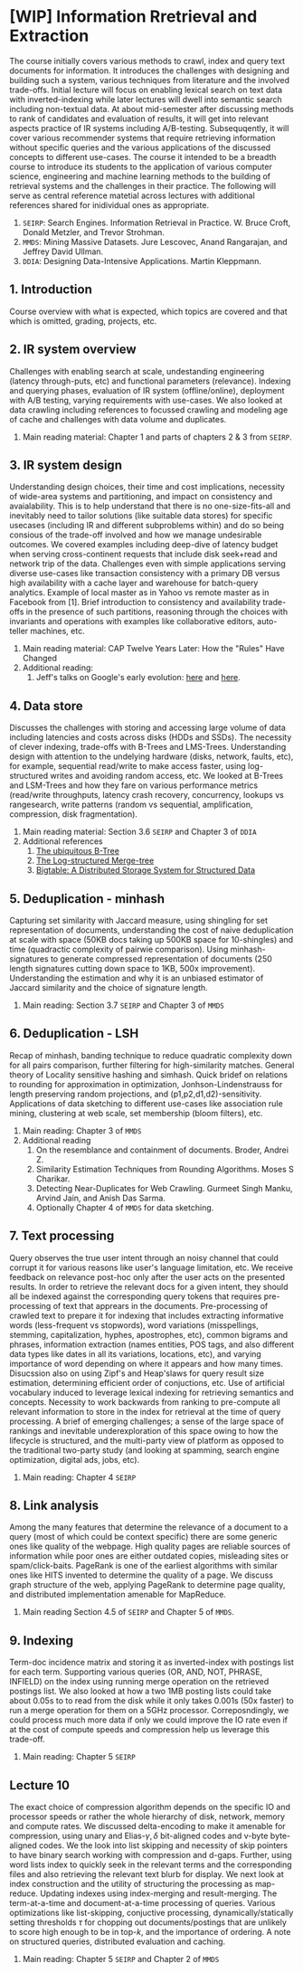 # [WIP] Information Rretrieval and Extraction

The course initially covers various methods to crawl, index and query text documents for information. 
It introduces the challenges with designing and building such a system, various techniques from literature and the involved trade-offs.
Initial lecture will focus on enabling lexical search on text data with inverted-indexing while later lectures will dwell into semantic search including non-textual data.
At about mid-semester after discussing methods to rank of candidates and evaluation of results, it will get into relevant aspects practice of IR systems including A/B-testing.
Subsequqently, it will cover various recommender systems that require retrieving information without specific queries and the various applications of the discussed concepts to different use-cases.
The course it intended to be a breadth course to introduce its students to the application of various computer science, engineering and machine learning methods to the building of retrieval systems and the challenges in their practice.
The following will serve as central reference matetial across lectures with additional references shared for inidividual ones as appropriate.
1. `SEIRP`: Search Engines. Information Retrieval in Practice. W. Bruce Croft, Donald Metzler, and Trevor Strohman.
2. `MMDS`: Mining Massive Datasets. Jure Lescovec, Anand Rangarajan, and Jeffrey David Ullman.
3. `DDIA`: Designing Data-Intensive Applications. Martin Kleppmann.


## 1. Introduction
Course overview with what is expected, which topics are covered and that which is omitted, grading, projects, etc.
## 2. IR system overview
Challenges with enabling search at scale, undestanding engineering (latency through-puts, etc) and functional parameters (relevance). 
Indexing and querying phases, evaluation of IR system (offline/online), deployment with A/B testing, varying requirements with use-cases. 
We also looked at data crawling including references to focussed crawling and modeling age of cache and challenges with data volume and duplicates.
1. Main reading material: Chapter 1 and parts of chapters 2 & 3 from `SEIRP`.
## 3. IR system design
Understanding design choices, their time and cost implications, necessity of wide-area systems and partitioning, and impact on consistency and avaialability. This is to help understand that there is no one-size-fits-all and inevitably need to tailor solutions (like suitable data stores) for specific usecases (including IR and different subproblems within) and do so being consious of the trade-off involved and how we manage undesirable outcomes. We covered examples including deep-dive of latency budget when serving cross-continent requests that include disk seek+read and network trip of the data. Challenges even with simple applications serving diverse use-cases like transaction consistency with a primary DB versus high availability with a cache layer and warehouse for batch-query analytics. Example of local master as in Yahoo vs remote master as in Facebook from [1]. Brief introduction to consistency and availability trade-offs in the presence of such partitions, reasoning through the choices with invariants and operations with examples like collaborative editors, auto-teller machines, etc.
1. Main reading material: CAP Twelve Years Later: How the "Rules" Have Changed
1. Additional reading:
   1. Jeff's talks on Google's early evolution: [here](https://static.googleusercontent.com/media/research.google.com/en//people/jeff/stanford-295-talk.pdf) and [here](https://static.googleusercontent.com/media/research.google.com/en//people/jeff/Stanford-DL-Nov-2010.pdf).
## 4. Data store
Discusses the challenges with storing and accessing large volume of data including latencies and costs across disks (HDDs and SSDs). The necessity of clever indexing, trade-offs with B-Trees and LMS-Trees. Understanding design with attention to the undelying hardware (disks, network, faults, etc), for example, sequential read/write to make access faster, using log-structured writes and avoiding random access, etc. We looked at B-Trees and LSM-Trees and how they fare on various performance metrics (read/write throughputs, latency crash recovery, concurrency, lookups vs rangesearch, write patterns (random vs sequential, amplification, compression, disk fragmentation).
1. Main reading material: Section 3.6 `SEIRP` and Chapter 3 of `DDIA`
1. Additional references
   1. [The ubiquitous B-Tree](https://carlosproal.com/ir/papers/p121-comer.pdf)
   1. [The Log-structured Merge-tree](https://www.cs.umb.edu/~poneil/lsmtree.pdf)
   1. [Bigtable: A Distributed Storage System for Structured Data](https://static.googleusercontent.com/media/research.google.com/en//archive/bigtable-osdi06.pdf)
## 5. Deduplication - minhash
Capturing set similarity with Jaccard measure, using shingling for set representation of documents, understanding the cost of naive deduplication at scale with space (50KB docs taking up 500KB space for 10-shingles) and time (quadractic complexity of pairwie comparison). Using minhash-signatures to generate compressed representation of documents (250 length signatures cutting down space to 1KB, 500x improvement). Understanding the estimation and why it is an unbiased estimator of Jaccard similarity and the choice of signature length.
1. Main reading: Section 3.7 `SEIRP` and Chapter 3 of `MMDS`
## 6. Deduplication - LSH
Recap of minhash, banding technique to reduce quadratic complexity down for all pairs comparison, further filtering for high-similarity matches. General theory of Locality sensitive hashing and simhash. Quick bridef on relations to rounding for approximation in optimization, Jonhson-Lindenstrauss for length preserving random projections, and (p1,p2,d1,d2)-sensitivity. Applications of data sketching to different use-cases like association rule mining, clustering at web scale, set membership (bloom filters), etc.
1. Main reading: Chapter 3 of `MMDS`
2. Additional reading
   1. On the resemblance and containment of documents. Broder, Andrei Z.
   1. Similarity Estimation Techniques from Rounding Algorithms. Moses S Charikar.
   2. Detecting Near-Duplicates for Web Crawling. Gurmeet Singh Manku, Arvind Jain, and Anish Das Sarma.
   3. Optionally Chapter 4 of `MMDS` for data sketching.
## 7. Text processing
Query observes the true user intent through an noisy channel that could corrupt it for various reasons like user's language limitation, etc. We receive feedback on relevance post-hoc only after the user acts on the presented results. In order to retrieve the relevant docs for a given intent, they should all be indexed against the corresponding query tokens that requires pre-processing of text that apprears in the documents. Pre-processing of crawled text to prepare it for indexing that includes extracting informative words (less-frequent vs stopwords), word variations (misspellings, stemming, capitalization, hyphes, apostrophes, etc), common bigrams and phrases, information extraction (names entities, POS tags, and also different data types like dates in all its variations, locations, etc), and varying importance of word depending on where it appears and how many times. Disucssion also on using Zipf's and Heap'slaws for query result size estimation, determining efficient order of conjuctions, etc. Use of artificial vocabulary induced to leverage lexical indexing for retrieving semantics and concepts. Necessity to work backwards from ranking to pre-compute all relevant information to store in the index for retrieval at the time of query processing. A brief of emerging challenges; a sense of the large space of rankings and inevitable underexploration of this space owing to how the lifecycle is structured, and the multi-party view of platform as opposed to the traditional two-party study (and looking at spamming, search engine optimization, digital ads, jobs, etc).
1. Main reading: Chapter 4 `SEIRP`
## 8. Link analysis
Among the many features that determine the relevance of a document to a query (most of which could be context specific) there are some generic ones like quality of the webpage. High quality pages are reliable sources of information while poor ones are either outdated copies, misleading sites or spam/click-baits. PageRank is one of the earliest algorithms with similar ones like HITS invented to determine the quality of a page. We discuss graph structure of the web, applying PageRank to determine page quality, and distributed implementation amenable for MapReduce.
1. Main reading Section 4.5 of `SEIRP` and Chapter 5 of `MMDS`.
## 9. Indexing
Term-doc incidence matrix and storing it as inverted-index with postings list for each term. Supporting various queries (OR, AND, NOT, PHRASE, INFIELD) on the index using running merge operation on the retrieved postings list. We also looked at how a two 1MB posting lists could take about 0.05s to to read from the disk while it only takes 0.001s (50x faster) to run a merge operation for them on a 5GHz processor. Correposndingly, we could process much more data if only we could improve the IO rate even if at the cost of compute speeds and compression help us leverage this trade-off.
1. Main reading: Chapter 5 `SEIRP`
## Lecture 10
The exact choice of compression algorithm depends on the specific IO and processor speeds or rather the whole hierarchy of disk, network, memory and compute rates. We discussed delta-encoding to make it amenable for compression, using unary and Elias-$`\gamma,\delta`$ bit-aligned codes and v-byte byte-aligned codes. We the look into list skipping and necessity of skip pointers to have binary search working with compression and d-gaps. Further, using word lists index to quickly seek in the relevant terms and the corresponding files and also retrieving the relevant text blurb for display. 
We next look at index construction and the utility of structuring the processing as map-reduce. Updating indexes using index-merging and result-merging. The term-at-a-time and document-at-a-time processing of queries. Various optimizations like list-skipping, conjuctive processing, dynamically/statically setting thresholds $`\tau`$ for chopping out documents/postings that are unlikely to score high enough to be in top-$`k`$, and the importance of ordering. A note on structured queries, distributed evaluation and caching.
1. Main reading: Chapter 5 `SEIRP` and Chapter 2 of `MMDS`
